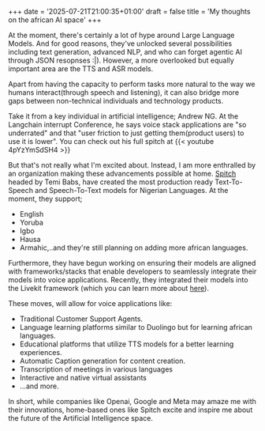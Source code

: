 +++
date = '2025-07-21T21:00:35+01:00'
draft = false
title = 'My thoughts on the african AI space'
+++

At the moment, there's certainly a lot of hype around Large Language Models. And for good reasons, they've unlocked several possibilities including text generation, advanced NLP, and who can forget agentic AI through JSON resopnses :|). However, a more overlooked but equally important area are the TTS and ASR models.

Apart from having the capacity to perform tasks more natural to the way we humans interact(through speech and listening), it can also bridge more gaps between non-technical individuals and technology products.

Take it from a key individual in artificial intelligence; Andrew NG. At the Langchain interrupt Conference, he says voice stack applications are "so underrated" and that "user friction to just getting them(product users) to use it is lower". You can check out his full spitch at {{< youtube 4pYzYmSdSH4 >}}

But that's not really what I'm excited about. Instead, I am more enthralled by an organization making these advancements possible at home. [Spitch](https://spitch.app/) headed by Temi Babs, have created the most production ready Text-To-Speech and Speech-To-Text models for Nigerian Languages. At the moment, they support;

- English
- Yoruba
- Igbo
- Hausa
- Armahic,..and they're still planning on adding more african languages.

Furthermore, they have begun working on ensuring their models are aligned with frameworks/stacks that enable developers to seamlessly integrate their models into voice applications. Recently, they integrated their models into the Livekit framework (which you can learn more about [here](https://docs.livekit.io/agents/integrations/tts/spitch/)).

These moves, will allow for voice applications like:

- Traditional Customer Support Agents.
- Language learning platforms similar to Duolingo but for learning african languages.
- Educational platforms that utilize TTS models for a better learning experiences.
- Automatic Caption generation for content creation.
- Transcription of meetings in various languages
- Interactive and native virtual assistants
- ...and more.

In short, while companies like Openai, Google and Meta may amaze me with their innovations, home-based ones like Spitch excite and inspire me about the future of the Artificial Intelligence space.
